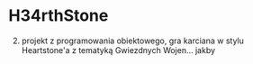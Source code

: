 # H34rthStone
2. projekt z programowania obiektowego, gra karciana w stylu Heartstone'a z tematyką Gwiezdnych Wojen... jakby
